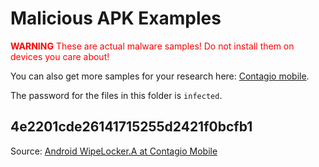 Malicious APK Examples
======================

<span style="color:red;">**WARNING** These are actual malware samples! Do not install them on devices you
care about!</span>

You can also get more samples for your research here: [Contagio mobile](https://contagiominidump.blogspot.com).

The password for the files in this folder is `infected`.

4e2201cde26141715255d2421f0bcfb1
--------------------------------

Source:
[Android WipeLocker.A at Contagio Mobile](https://contagiominidump.blogspot.com/2014/10/android-wipelockera.html)
